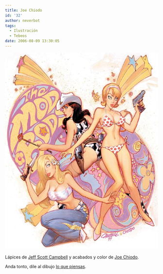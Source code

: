 ```yaml
---
title: Joe Chiodo
id: '32'
author: neverbot
tags:
  - Ilustración
  - Tebeos
date: 2006-08-09 13:30:05
---
```


[![Joe Chiodo coloreando](./joe-chiodo/Campbell_Chiodo.jpg "Joe Chiodo coloreando")](./Campbell_Chiodo.jpg)

Lápices de [Jeff Scott Campbell](http://www.dangergirl.com/) y acabados y color de [Joe Chiodo](http://www.joechiodo.com/).

Anda tonto, dile al dibujo [lo que piensas](./Campbell_Chiodo.jpg).